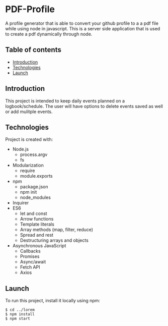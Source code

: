 # PDF-Profile
A profile generator that is able to convert your github profile to a a pdf file while using node in javascript.
This is a server side application that is used to create a pdf dynamically through node.

## Table of contents
* [Introduction](#Introduction) 
* [Technologies](#Technologies) 
* [Launch](#Launch) 

## Introduction
This project is intended to keep daily events planned on a logbook/schedule.  The user will have options to delete events saved as well or add mulitple events.  

## Technologies 
Project is created with: 
* Node.js
    * process.argv
    * fs
* Modularization
    * require
    * module.exports
* npm
    * package.json
    * npm init
    * node_modules
* Inquirer
* ES6
    * let and const
    * Arrow functions
    * Template literals
    * Array methods (map, filter, reduce)
    * Spread and rest
    * Destructuring arrays and objects
* Asynchronous JavaScript
    * Callbacks
    * Promises
    * Async/await
    * Fetch API
    * Axios
 ## Launch  
To run this project, install it locally using npm: 

``` 
$ cd ../lorem 
$ npm install 
$ npm start 
